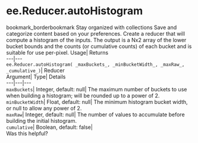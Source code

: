  
#  ee.Reducer.autoHistogram 
bookmark_borderbookmark Stay organized with collections  Save and categorize content based on your preferences.
Create a reducer that will compute a histogram of the inputs. The output is a Nx2 array of the lower bucket bounds and the counts (or cumulative counts) of each bucket and is suitable for use per-pixel. 
Usage| Returns  
---|---  
`ee.Reducer.autoHistogram( _maxBuckets_, _minBucketWidth_, _maxRaw_, _cumulative_)`| Reducer  
Argument| Type| Details  
---|---|---  
`maxBuckets`| Integer, default: null| The maximum number of buckets to use when building a histogram; will be rounded up to a power of 2.  
`minBucketWidth`| Float, default: null| The minimum histogram bucket width, or null to allow any power of 2.  
`maxRaw`| Integer, default: null| The number of values to accumulate before building the initial histogram.  
`cumulative`| Boolean, default: false|   
Was this helpful?
